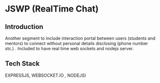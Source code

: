# JSWP (RealTime Chat)

## Introduction

Another segment to include interaction portal between users (students and mentors) to connect without personal details disclosing (phone number stc.) . Included to have real time web sockets and nodejs server.

## Tech Stack 

EXPRESSJS, WEBSOCKET.IO , NODEJS)
